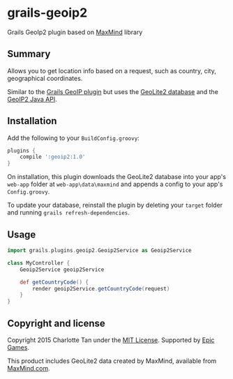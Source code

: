 grails-geoip2
=============

Grails GeoIp2 plugin based on [MaxMind][maxmind] library

Summary
-------
Allows you to get location info based on a request, such as country, city, geographical coordinates.

Similar to the [Grails GeoIP plugin][grailsgeoip] but uses the [GeoLite2 database][geolite2db] and the [GeoIP2 Java API][geolite2api].

Installation
------------

Add the following to your `BuildConfig.groovy`:

```groovy
plugins {
	compile ':geoip2:1.0'
}
```

On installation, this plugin downloads the GeoLite2 database into your app's `web-app` folder at `web-app\data\maxmind`
and appends a config to your app's `Config.groovy`.

To update your database, reinstall the plugin by deleting your `target` folder and running `grails refresh-dependencies`.

Usage
-----

```groovy
import grails.plugins.geoip2.Geoip2Service as Geoip2Service

class MyController {
	Geoip2Service geoip2Service	

	def getCountryCode() {
		render geoip2Service.getCountryCode(request)
	}
}
```

Copyright and license
-------------------------
Copyright 2015 Charlotte Tan under the [MIT License](LICENSE). Supported by [Epic Games][epicgames].

This product includes GeoLite2 data created by MaxMind, available from
[MaxMind.com][maxmind].

[maxmind]: http://www.maxmind.com
[geolite2db]: http://dev.maxmind.com/geoip/geoip2/geolite2/
[geolite2api]: http://maxmind.github.io/GeoIP2-java/
[epicgames]: http://www.epicgames.com
[grailsgeoip]: http://grails.org/plugin/geoip